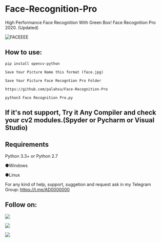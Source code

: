 # Face-Recognition-Pro
High Performance Face Recognition With Green Box! Face Recognition Pro 2020. (Updated)

![FACEEEE](https://user-images.githubusercontent.com/49250151/98331943-dd16bb80-2027-11eb-8679-7fee2d8dc64a.PNG)

## How to use:
`pip install opencv-python`

`Save Your Picture Name this format (face.jpg)`

`Save Your Picture Face Recogntion Pro Folder`

`https://github.com/palahsu/Face-Recognition-Pro`

`python3 Face Recognition Pro.py`

## If it's not support, Try it Any Compiler and check your cv2 modules.(Spyder or Pycharm or Visual Studio)

## Requirements
Python 3.3+ or Python 2.7

●Windows

●Linux

For any kind of help, support, suggetion and request ask in my Telegram Group:
https://t.me/AD0000000

## Follow on:
<p align="left">
<a href="https://github.com/palahsu"><img src="https://img.shields.io/badge/GitHub-Follow%20on%20GitHub-inactive.svg?logo=github"></a>
</p><p align="left">
<a href="https://twitter.com/palashgamer"><img src="https://img.shields.io/badge/Twitter-Follow%20on%20Twitter-informational.svg?logo=twitter"></a>
</p><p align="left">
<a href="https://facebook.com/Aduri.knox"><img src="https://img.shields.io/badge/Facebook-Follow%20on%20Facebook-blue.svg?logo=facebook"></a>
</p><p align="left">
